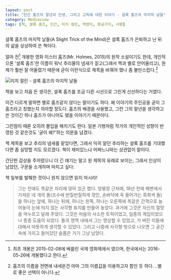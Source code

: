 ```yaml
---
layout: post
title: "인간 홈즈의 말년과 인생, 그리고 고독에 대한 이야기 - 셜록 홈즈의 마지막 날들"
category: Mediaview
tags: [책, 셜록 홈즈, 인간, 미치 컬린, 백영미, 황금가지, 서평]
---
```


셜록 홈즈의 마지막 날들(A Slight Trick of the Mind)은 셜록 홈즈가 은퇴하고 난 뒤의 삶을 상상하여 쓴 책이다.

얼마 전[^1] 개봉한 영화 미스터 홈즈(Mr. Holmes, 2015)의 원작 소설이기도 한데,
개인적으론 '셜록 홈즈'란 이름이 워낙 추리물의 냄새가 짙고(그래서 책과 별로 안어울리고),
원제가 훨씬 잘 어울렸기 때문에 굳이 이런식으로 제목을 바꿔야 했나 좀 불만스럽다.[^2]

[^1]: 최초 개봉은 2015-02-08에 베를린 국제 영화제에서 였으며, 한국에서는 2016-05-26에 개봉했다고 한다.

[^2]: 홈즈의 이름을 전면에 내세운건 아마 그의 이름값을 이용하고자 함인 듯 하다. ..별로 좋은 선택이 아니다.

![미치 컬린 - 셜록 홈즈의 마지막 날들](https://lh3.googleusercontent.com/-UdCkswk1ETQ/WGexXFCaYLI/AAAAAAAAShw/_VuNon5CmnM_uTYyVum1TYv1uLVkJAu6ACKgB/w317/a-slight-trick-of-the-mind-book.jpg "셜록 홈즈 은퇴한 후를 그린 팬 메이드 소설이다.")

책을 보고 처음 든 생각은,
셜록 홈즈를 조금 다른 시선으로 그린게 신선하다는 거였다.

이건 다르게 말하면 별로 홈즈같지 않다는 말이기도 하다.
왜 이야기의 주인공을 굳이 그 홈즈라고 칭했는지 의아할 정도다.
홈즈의 배경을 사용했고, 그런 그의 말년을 생각하고 쓴 것이긴 하나
홈즈가 아니어도 됐을 이야기기 때문이다.

그런점이 때론 오히려 몰입을 해치기도 한다.
일본 기행처럼 작가의 개인적인 성향이 반영된 것 같은것도 '굳이 왜?'하는 의문을 남겼다.

책 제목을 보고 추리의 냄새를 맡았다면,
그래서 익히 알던 추리하는 셜록 홈즈를 기대했다면 좀 실망할 지도 모르겠다.
책이 재미있느냐 어쩌느냐와는 상관없이 말이다.

간단한 감상을 주저렸으니 더 긴 얘기는 말고
원 제목의 유례로 보이는, 그래서 인상이 남았던, 구문을 소개하며 마치고 싶다:

<div class="im im-warn">
책 일부를 발췌한 것이니 원치 않으면 읽지 마시라!
</div>

> 그는 전에도 똑같은 자리에 앉아 있곤 했다. 양봉장 근처에, 18년 전에 해변에서 가져온 네 개의 돌(조수에 반질반질하게 깎인, 손바닥에 꼭 들어가는 흑회색 돌)을 하나는 앞에, 하나는 뒤에, 하나는 왼쪽, 하나는 오른쪽에 똑같은 간격으로 늘어놓아 눈에 띄지 않는 사각형 표지를 만들어 놓았다. 과거에 그것은 자신의 절망을 억누르고 달래 주었다. 그것은 마음의 사소한 트릭이었고, 일종의 게임이었으나 종종 도움이 되었다. 돌의 영역 내에서 그는 명상할 수 있었고, 가 버린 이들에 대해서 따뜻하게 생각할 수 있었다. 그리고 나중에 사각형 밖으로 나오면 그 공간 속에 가지고 들어갔던 슬픔은 거기 그냥 남았다.
